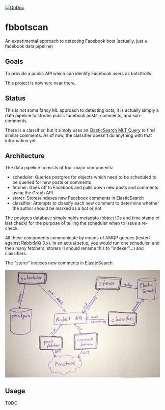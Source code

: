[![GoDoc](https://godoc.org/github.com/moensch/fbbotscan?status.svg)](https://godoc.org/github.com/moensch/fbbotscan)

# fbbotscan

An experimental approach to detecting Facebook bots (actually, just a facebook data pipeline)

## Goals

To provide a public API which can identify Facebook users as bots/trolls.

This project is nowhere near there.

## Status

This is not some fancy ML approach to detecting bots, it is actually simply a data
pipeline to stream public facebook posts, comments, and sub-comments.

There is a classifier, but it simply uses an [ElasticSearch MLT Query](https://www.elastic.co/guide/en/elasticsearch/reference/5.5/query-dsl-mlt-query.html)
to find similar comments. As of now, the classifier doesn't do anything with that information yet.

## Architecture

The data pipeline consists of four major components:

* scheduler: Queries postgres for objects which need to be
scheduled to be queried for new posts or comments
* fetcher: Goes off to Facebook and pulls down new posts and comments
using the Graph API.
* storer: Stores/Indexes new Facebook comments in ElasticSearch
* classifier: Attempts to classify each new comment to determine whether
the author should be marked as a bot or not

The postgres database simply holds metadata (object IDs and time stamp of last check)
for the purpose of telling the scheduler when to issue a re-check.

All these components communicate by means of AMQP queues (tested against RabbitMQ 3.x).
In an actual setup, you would run one scheduler, and then many fetchers, storers (I should
rename this to "indexer"...) and classifiers.

The "storer" indexes new comments in ElasticSearch.

![architecture diagram](https://github.com/moensch/fbbotscan/raw/master/diagram.jpeg)

## Usage

TODO

